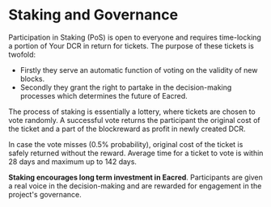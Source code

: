 # Staking and Governance

Participation in Staking (PoS) is open to everyone and requires time-locking a portion of Your DCR in return for tickets. The purpose of these tickets is twofold:

- Firstly they serve an automatic function of voting on the validity of new blocks.
- Secondly they grant the right to partake in the decision-making processes which determines the future of Eacred.

The process of staking is essentially a lottery, where tickets are chosen to vote randomly. A successful vote returns the participant the original cost of the ticket and a part of the blockreward as profit in newly created DCR.

In case the vote misses (0.5% probability), original cost of the ticket is safely returned without the reward. Average time for a ticket to vote is within 28 days and maximum up to 142 days.

**Staking encourages long term investment in Eacred**. Participants are given a
real voice in the decision-making and are rewarded for engagement in the
project's governance.
